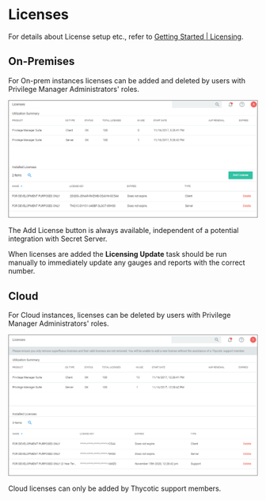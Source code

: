 [title]: # (Licenses)
[tags]: # (overview)
[priority]: # (10)
# Licenses

For details about License setup etc., refer to [Getting Started | Licensing](../../getting-started/licenses.md).

## On-Premises

For On-prem instances licenses can be added and deleted by users with Privilege Manager Administrators' roles.

![on-prem](images/on-prem.png "On-premises licenses page")

The Add License button is always available, independent of a potential integration with Secret Server.

When licenses are added the __Licensing Update__ task should be run manually to immediately update any gauges and reports with the correct number.

## Cloud

For Cloud instances, licenses can be deleted by users with Privilege Manager Administrators' roles.

![cloud](images/cloud.png "Cloud licenses page")

Cloud licenses can only be added by Thycotic support members.
